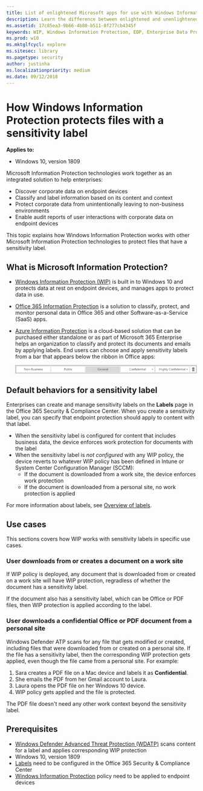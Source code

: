 ```yaml
---
title: List of enlightened Microsoft apps for use with Windows Information Protection (WIP) (Windows 10)
description: Learn the difference between enlightened and unenlightened apps, and then review the list of enlightened apps provided by Microsoft along with the text you will need to use to add them to your allowed apps list.
ms.assetid: 17c85ea3-9b66-4b80-b511-8f277cb4345f
keywords: WIP, Windows Information Protection, EDP, Enterprise Data Protection
ms.prod: w10
ms.mktglfcycl: explore
ms.sitesec: library
ms.pagetype: security
author: justinha
ms.localizationpriority: medium
ms.date: 09/12/2018
---
```


# How Windows Information Protection protects files with a sensitivity label 

**Applies to:**

- Windows 10, version 1809

Microsoft Information Protection technologies work together as an integrated solution to help enterprises:

- Discover corporate data on endpoint devices
- Classify and label information based on its content and context
- Protect corporate data from unintentionally leaving to non-business environments
- Enable audit reports of user interactions with corporate data on endpoint devices

This topic explains how Windows Information Protection works with other Microsoft Information Protection technologies to protect files that have a sensitivity label.

## What is Microsoft Information Protection?

- [Windows Information Protection (WIP)](protect-enterprise-data-using-wip.md) is built in to Windows 10 and protects data at rest on endpoint devices, and manages apps to protect data in use.

- [Office 365 Information Protection](https://docs.microsoft.com/office365/securitycompliance/office-365-info-protection-for-gdpr-overview) is a solution to classify, protect, and monitor personal data in Office 365 and other Software-as-a-Service (SaaS) apps.

- [Azure Information Protection](https://docs.microsoft.com/azure/information-protection/what-is-information-protection) is a cloud-based solution that can be purchased either standalone or as part of Microsoft 365 Enterprise helps an organization to classify and protect its documents and emails by applying labels. End users can choose and apply sensitivity labels from a bar that appears below the ribbon in Office apps:

  ![Sensitivity labels](images/sensitivity-labels.png)

## Default behaviors for a sensitivity label

Enterprises can create and manage sensitivity labels on the **Labels** page in the Office 365 Security & Compliance Center. When you create a sensitivity label, you can specify that endpoint protection should apply to content with that label. 


- When the sensitivity label is configured for content that includes business data, the device enforces work protection for documents with the label
- When the sensitivity label is *not configured* with any WIP policy, the device reverts to whatever WIP policy has been defined in Intune or System Center Configuration Manager (SCCM):
  - If the document is downloaded from a work site, the device enforces work protection
  - If the document is downloaded from a personal site, no work protection is applied

For more information about labels, see [Overview of labels](https://docs.microsoft.com/office365/securitycompliance/labels).

## Use cases 

This sections covers how WIP works with sensitivity labels in specific use cases. 

### User downloads from or creates a document on a work site

If WIP policy is deployed, any document that is downloaded from or created on a work site will have WIP protection, regradless of whether the document has a sensitivity label.

If the document also has a sensitivity label, which can be Office or PDF files, then WIP protection is applied according to the label. 

### User downloads a confidential Office or PDF document from a personal site 

Windows Defender ATP scans for any file that gets modified or created, including files that were downloaded from or created on a personal site. 
If the file has a sensitivity label, then the corresponding WIP protection gets applied, even though the file came from a personal site. 
For example: 

1. Sara creates a PDF file on a Mac device and labels it as **Confidential**.
2. She emails the PDF from her Gmail account to Laura.
3. Laura opens the PDF file on her Windows 10 device. 
4. WIP policy gets applied and the file is protected.

The PDF file doesn't need any other work context beyond the sensitivity label. 

## Prerequisites

- [Windows Defender Advanced Threat Protection (WDATP)](https://docs.microsoft.com/windows/security/threat-protection/windows-defender-atp/windows-defender-advanced-threat-protection) scans content for a label and applies corresponding WIP protection
- Windows 10, version 1809
- [Labels](https://docs.microsoft.com/office365/securitycompliance/labels) need to be configured in the Office 365 Security & Compliance Center
- [Windows Information Protection](https://docs.microsoft.com/windows/security/information-protection/windows-information-protection/protect-enterprise-data-using-wip) policy need to be applied to endpoint devices







